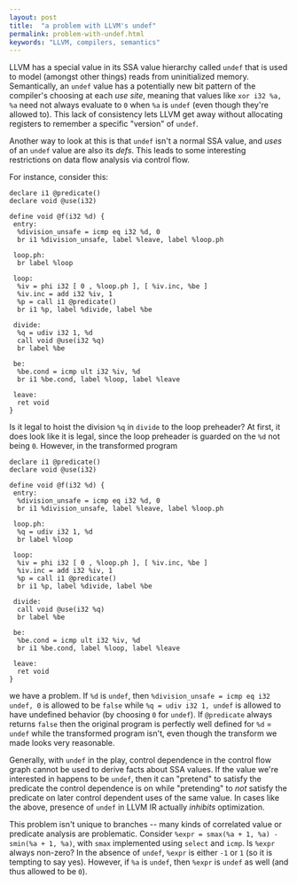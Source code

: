 ```yaml
---
layout: post
title:  "a problem with LLVM's undef"
permalink: problem-with-undef.html
keywords: "LLVM, compilers, semantics"
---
```


LLVM has a special value in its SSA value hierarchy called `undef`
that is used to model (amongst other things) reads from uninitialized
memory.  Semantically, an `undef` value has a potentially new bit
pattern of the compiler's choosing at each *use site*, meaning that
values like `xor i32 %a, %a` need not always evaluate to `0` when
`%a` is `undef` (even though they're allowed to).  This lack of
consistency lets LLVM get away without allocating registers to
remember a specific "version" of `undef`.

Another way to look at this is that `undef` isn't a normal SSA value,
and *uses* of an `undef` value are also its *defs*.  This leads to
some interesting restrictions on data flow analysis via control flow.

For instance, consider this:

    declare i1 @predicate()
    declare void @use(i32)
    
    define void @f(i32 %d) {
     entry:
      %division_unsafe = icmp eq i32 %d, 0
      br i1 %division_unsafe, label %leave, label %loop.ph
    
     loop.ph:
      br label %loop
    
     loop:
      %iv = phi i32 [ 0 , %loop.ph ], [ %iv.inc, %be ]
      %iv.inc = add i32 %iv, 1
      %p = call i1 @predicate()
      br i1 %p, label %divide, label %be
    
     divide:
      %q = udiv i32 1, %d
      call void @use(i32 %q)
      br label %be
    
     be:
      %be.cond = icmp ult i32 %iv, %d
      br i1 %be.cond, label %loop, label %leave
    
     leave:
      ret void
    }

Is it legal to hoist the division `%q` in `divide` to the loop
preheader?  At first, it does look like it is legal, since the loop
preheader is guarded on the `%d` not being `0`.  However, in the
transformed program

    declare i1 @predicate()
    declare void @use(i32)
    
    define void @f(i32 %d) {
     entry:
      %division_unsafe = icmp eq i32 %d, 0
      br i1 %division_unsafe, label %leave, label %loop.ph
    
     loop.ph:
      %q = udiv i32 1, %d
      br label %loop
    
     loop:
      %iv = phi i32 [ 0 , %loop.ph ], [ %iv.inc, %be ]
      %iv.inc = add i32 %iv, 1
      %p = call i1 @predicate()
      br i1 %p, label %divide, label %be
    
     divide:
      call void @use(i32 %q)
      br label %be
    
     be:
      %be.cond = icmp ult i32 %iv, %d
      br i1 %be.cond, label %loop, label %leave
    
     leave:
      ret void
    }

we have a problem.  If `%d` is `undef`, then `%division_unsafe = icmp
eq i32 undef, 0` is allowed to be `false` while `%q = udiv i32 1,
undef` is allowed to have undefined behavior (by choosing `0` for
`undef`).  If `@predicate` always returns `false` then the original
program is perfectly well defined for `%d` = `undef` while the
transformed program isn't, even though the transform we made looks
very reasonable.

Generally, with `undef` in the play, control dependence in the control
flow graph cannot be used to derive facts about SSA values.  If the
value we're interested in happens to be `undef`, then it can "pretend"
to satisfy the predicate the control dependence is on while
"pretending" to *not* satisfy the predicate on later control dependent
uses of the same value.  In cases like the above, presence of `undef`
in LLVM IR actually *inhibits* optimization.

This problem isn't unique to branches -- many kinds of correlated
value or predicate analysis are problematic.  Consider `%expr =
smax(%a + 1, %a) - smin(%a + 1, %a)`, with `smax` implemented using
`select` and `icmp`.  Is `%expr` always non-zero?  In the absence of
`undef`, `%expr` is either `-1` or `1` (so it is tempting to say
yes). However, if `%a` is `undef`, then `%expr` is `undef` as well
(and thus allowed to be `0`).
